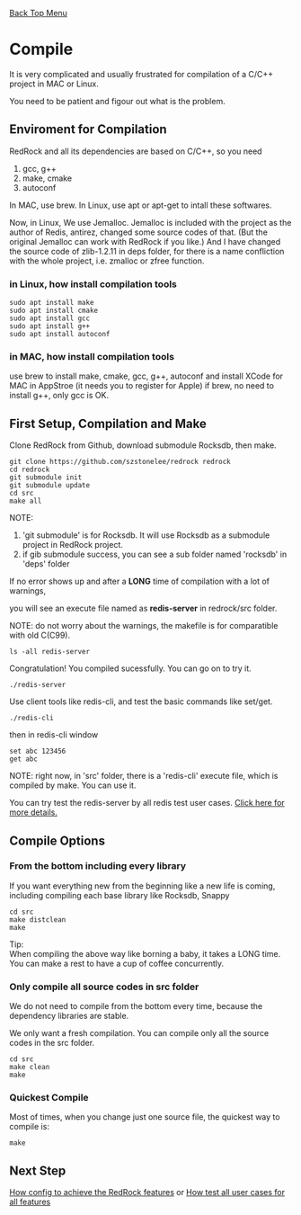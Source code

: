 [Back Top Menu](../README.md)

# Compile

It is very complicated and usually frustrated for compilation of a C/C++ project in MAC or Linux.

You need to be patient and figour out what is the problem.

## Enviroment for Compilation

RedRock and all its dependencies are based on C/C++, so you need 
1. gcc, g++
2. make, cmake
3. autoconf

In MAC, use brew. In Linux, use apt or apt-get to intall these softwares.

Now, in Linux, We use Jemalloc. Jemalloc is included with the project as the author of Redis, antirez, changed some source codes of that. (But the original Jemalloc can work with RedRock if you like.) And I have changed the source code of zlib-1.2.11 in deps folder, for there is a name confliction with the whole project, i.e. zmalloc or zfree function.

### in Linux, how install compilation tools
```
sudo apt install make
sudo apt install cmake
sudo apt install gcc
sudo apt install g++
sudo apt install autoconf
```

### in MAC, how install compilation tools

use brew to install make, cmake, gcc, g++, autoconf 
and install XCode for MAC in AppStroe (it needs you to register for Apple)
if brew, no need to install g++, only gcc is OK.

## First Setup, Compilation and Make

Clone RedRock from Github, download submodule Rocksdb, then make.
```
git clone https://github.com/szstonelee/redrock redrock
cd redrock
git submodule init
git submodule update
cd src
make all
```

NOTE: 
1. 'git submodule' is for Rocksdb. It will use Rocksdb as a submodule project in RedRock project.
2. if gib submodule success, you can see a sub folder named 'rocksdb' in 'deps' folder

If no error shows up and after a **LONG** time of compilation with a lot of warnings, 

you will see an execute file named as **redis-server** in redrock/src folder.

NOTE: do not worry about the warnings, the makefile is for comparatible with old C(C99).
```
ls -all redis-server
```
Congratulation! You compiled sucessfully. 
You can go on to try it.
```
./redis-server
```
Use client tools like redis-cli, and test the basic commands like set/get.
```
./redis-cli
```
then in redis-cli window
```
set abc 123456
get abc
```
NOTE: right now, in 'src' folder, there is a 'redis-cli' execute file, which is compiled by make. You can use it.

You can try test the redis-server by all redis test user cases. [Click here for more details.](test_en.md)

## Compile Options
### From the bottom including every library
If you want everything new from the beginning like a new life is coming, including compiling each base library like Rocksdb, Snappy
```
cd src
make distclean
make
```
Tip:  
When compiling the above way like borning a baby, it takes a LONG time.  
You can make a rest to have a cup of coffee concurrently.
### Only compile all source codes in src folder
We do not need to compile from the bottom every time, because the dependency libraries are stable.

We only want a fresh compilation. You can compile only all the source codes in the src folder.
```
cd src
make clean
make
```
### Quickest Compile
Most of times, when you change just one source file, the quickest way to compile is: 
```
make
```

## Next Step

[How config to achieve the RedRock features](howrun_en.md) or [How test all user cases for all features](test_en.md)
